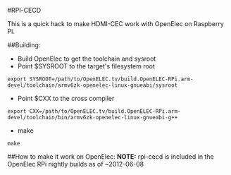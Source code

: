 #RPI-CECD

This is a quick hack to make HDMI-CEC work with OpenElec on Raspberry Pi.

##Building:
* Build OpenElec to get the toolchain and sysroot
* Point $SYSROOT to the target's filesystem root
```
export SYSROOT=/path/to/OpenELEC.tv/build.OpenELEC-RPi.arm-devel/toolchain/armv6zk-openelec-linux-gnueabi/sysroot
```
* Point $CXX to the cross compiler
```
export CXX=/path/to/OpenELEC.tv/build.OpenELEC-RPi.arm-devel/toolchain/bin/armv6zk-openelec-linux-gnueabi-g++
```
* make
```
make
```

##How to make it work on OpenElec:
__NOTE:__ rpi-cecd is included in the OpenElec RPi nightly builds as of ~2012-06-08


